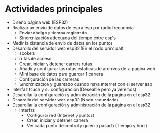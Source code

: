 # Actividades principales

- Diseño página web (ESP32)
- Realizar un envio de datos de esp a esp por radio frecuencia
  - Enviar código y tiempo registrado
  - Sincronización adecuada del tiempo entre esp's
- Medir la distancia de envio de datos en los puntos
- Desarollo del servidor web esp32 (En el nodo principal)
  - scokets
  - rutas de acceso
  - Crear, iniciar y detener carrera rutas
  - Añadir y configurar las rutas estaticas de archivos de la pagina web
  - Mini base de datos para guardar 1 carrera
  - Configuración de las carreras
  - Sincronización y guardado cuando haya internet con el server asp
- Interfaz touch y su configuración (Deseable pero ya veremos)
- Desarollar la configuración y administración de la página en el esp32
- Desarollo del servidor web esp32 (Nodo secundario)
- Desarollar la configuración y administración de la página en el esp32
  - Interfaz
    - Configurar red (Internet y puntos)
    - Crear, iniciar y detener carrera
    - Ver cada punto de control y quien a pasado (Tiempo y hora)
